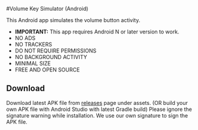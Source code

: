 #Volume Key Simulator (Android)

This Android app simulates the volume button activity.

* **IMPORTANT:** This app requires Android N or later version to work.
* NO ADS
* NO TRACKERS
* DO NOT REQUIRE PERMISSIONS
* NO BACKGROUND ACTIVITY
* MINIMAL SIZE
* FREE AND OPEN SOURCE

## Download

Download latest APK file from [releases](https://github.com/optimuspnj/Volume-Key-Simulator/releases "GitHub Releases") page under assets. (OR build your own APK file with Android Studio with latest Gradle build) Please ignore the signature warning while installation. We use our own signature to sign the APK file.
